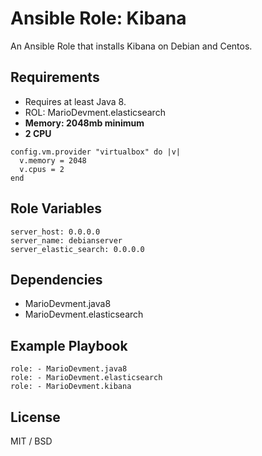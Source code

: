 # Ansible Role: Kibana

An Ansible Role that installs Kibana on Debian and Centos.

## Requirements

- Requires at least Java 8.
- ROL: MarioDevment.elasticsearch
- **Memory: 2048mb minimum**
- **2 CPU**

```
config.vm.provider "virtualbox" do |v|
  v.memory = 2048
  v.cpus = 2
end
```

## Role Variables

    server_host: 0.0.0.0
    server_name: debianserver
    server_elastic_search: 0.0.0.0

## Dependencies

  - MarioDevment.java8
  - MarioDevment.elasticsearch

## Example Playbook

    role: - MarioDevment.java8
    role: - MarioDevment.elasticsearch
    role: - MarioDevment.kibana

## License

MIT / BSD
